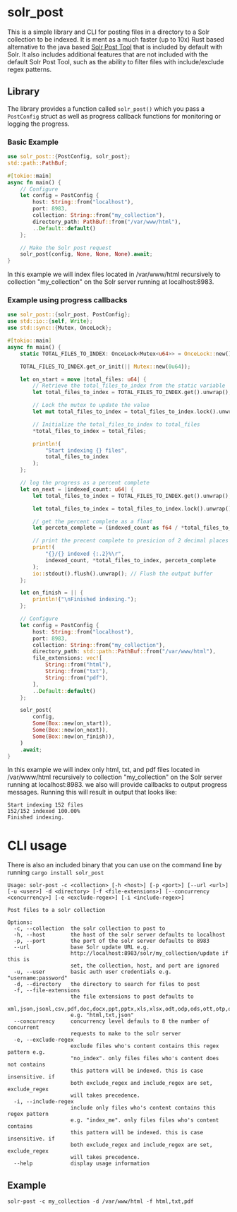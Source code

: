 # solr_post

This is a simple library and CLI for posting files in a directory to a Solr collection to be indexed. It is ment as a much faster (up to 10x) Rust based alternative to the java based [Solr Post Tool](https://solr.apache.org/guide/8_5/post-tool.html) that is included by default with Solr. It also includes additional features that are not included with the default Solr Post Tool, such as the ability
to filter files with include/exclude regex patterns.

## Library

The library provides a function called `solr_post()` which you pass a `PostConfig` struct as well as progress callback functions for monitoring or logging the progress.

### Basic Example

```rust
use solr_post::{PostConfig, solr_post};
std::path::PathBuf;

#[tokio::main]
async fn main() {
    // Configure
    let config = PostConfig {
        host: String::from("localhost"),
        port: 8983,
        collection: String::from("my_collection"),
        directory_path: PathBuf::from("/var/www/html"),
        ..Default::default()
    };

    // Make the Solr post request
    solr_post(config, None, None, None).await;
}
```

In this example we will index files located in /var/www/html recursively to collection "my_collection" on the Solr server running at localhost:8983.

### Example using progress callbacks

```rust
use solr_post::{solr_post, PostConfig};
use std::io::{self, Write};
use std::sync::{Mutex, OnceLock};

#[tokio::main]
async fn main() {
    static TOTAL_FILES_TO_INDEX: OnceLock<Mutex<u64>> = OnceLock::new();

    TOTAL_FILES_TO_INDEX.get_or_init(|| Mutex::new(0u64));

    let on_start = move |total_files: u64| {
        // Retrieve the total_files_to_index from the static variable
        let total_files_to_index = TOTAL_FILES_TO_INDEX.get().unwrap();

        // Lock the mutex to update the value
        let mut total_files_to_index = total_files_to_index.lock().unwrap();

        // Initialize the total_files_to_index to total_files
        *total_files_to_index = total_files;

        println!(
            "Start indexing {} files",
            total_files_to_index
        );
    };

    // log the progress as a percent complete
    let on_next = |indexed_count: u64| {
        let total_files_to_index = TOTAL_FILES_TO_INDEX.get().unwrap();

        let total_files_to_index = total_files_to_index.lock().unwrap();

        // get the percent complete as a float
        let percetn_complete = (indexed_count as f64 / *total_files_to_index as f64) * 100.0;

        // print the precent complete to presicion of 2 decimal places
        print!(
            "{}/{} indexed {:.2}%\r",
            indexed_count, *total_files_to_index, percetn_complete
        );
        io::stdout().flush().unwrap(); // Flush the output buffer
    };

    let on_finish = || {
        println!("\nFinished indexing.");
    };

    // Configure
    let config = PostConfig {
        host: String::from("localhost"),
        port: 8983,
        collection: String::from("my_collection"),
        directory_path: std::path::PathBuf::from("/var/www/html"),
        file_extensions: vec![
            String::from("html"),
            String::from("txt"),
            String::from("pdf"),
        ],
        ..Default::default()
    };

    solr_post(
        config,
        Some(Box::new(on_start)),
        Some(Box::new(on_next)),
        Some(Box::new(on_finish)),
    )
    .await;
}
```

In this example we will index only html, txt, and pdf files located in /var/www/html recursively to collection "my_collection" on the Solr server running at localhost:8983. we also will provide callbacks to output progress messages. Running this will result in output that looks like:

```
Start indexing 152 files
152/152 indexed 100.00%
Finished indexing.
```

# CLI usage

There is also an included binary that you can use on the command line by running `cargo install solr_post`

```
Usage: solr-post -c <collection> [-h <host>] [-p <port>] [--url <url>] [-u <user>] -d <directory> [-f <file-extensions>] [--concurrency <concurrency>] [-e <exclude-regex>] [-i <include-regex>]

Post files to a solr collection

Options:
  -c, --collection  the solr collection to post to
  -h, --host        the host of the solr server defaults to localhost
  -p, --port        the port of the solr server defaults to 8983
  --url             base Solr update URL e.g.
                    http://localhost:8983/solr/my_collection/update if this is
                    set, the collection, host, and port are ignored
  -u, --user        basic auth user credentials e.g. "username:password"
  -d, --directory   the directory to search for files to post
  -f, --file-extensions
                    the file extensions to post defaults to
                    xml,json,jsonl,csv,pdf,doc,docx,ppt,pptx,xls,xlsx,odt,odp,ods,ott,otp,ots,rtf,htm,html,txt,log
                    e.g. "html,txt,json"
  --concurrency     concurrency level defauls to 8 the number of concurrent
                    requests to make to the solr server
  -e, --exclude-regex
                    exclude files who's content contains this regex pattern e.g.
                    "no_index". only files files who's content does not contains
                    this pattern will be indexed. this is case insensitive. if
                    both exclude_regex and include_regex are set, exclude_regex
                    will takes precedence.
  -i, --include-regex
                    include only files who's content contains this regex pattern
                    e.g. "index_me". only files files who's content contains
                    this pattern will be indexed. this is case insensitive. if
                    both exclude_regex and include_regex are set, exclude_regex
                    will takes precedence.
  --help            display usage information
```

## Example

```
solr-post -c my_collection -d /var/www/html -f html,txt,pdf
```
